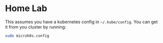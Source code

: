 # Home Lab

This assumes you have a kubernetes config in `~/.kube/config`. You can get it from you cluster by running:

```bash
sudo microk8s.config
```
